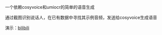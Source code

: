 一个依赖cosyvoice和umiocr的简单的语音生成

通过截图识别说话人，在已有数据中寻找其示例音频，发送给cosyvoice生成语音

演示：[bilibili](https://www.bilibili.com/video/BV1Apscz9Egh/)